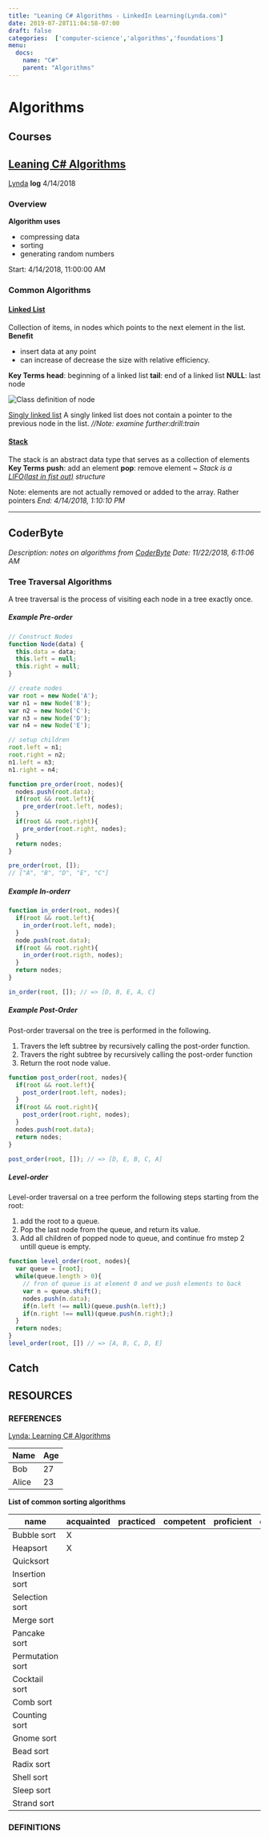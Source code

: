 ```yaml
---
title: "Leaning C# Algorithms - LinkedIn Learning(Lynda.com)"
date: 2019-07-28T11:04:58-07:00
draft: false
categories:  ['computer-science','algorithms','foundations']
menu:
  docs:
    name: "C#"
    parent: "Algorithms"
---
```


# Algorithms

## Courses

## [Leaning C# Algorithms](https://www.lynda.com/C-tutorials/Learning-C-Algorithms/604241-2.html)

[Lynda](https://www.lynda.com)
**log**
4/14/2018

### Overview

**Algorithm uses**

-   compressing data
-   sorting
-   generating random numbers

Start: 4/14/2018, 11:00:00 AM

### Common Algorithms

#### [Linked List](https://en.wikipedia.org/wiki/Linked_list)

Collection of items, in nodes which points to the next element in the list.
**Benefit**

-   insert data at any point
-   can increase of decrease the size with relative efficiency.

**Key Terms**
**head**: beginning of a linked list
**tail**: end of a linked list
**NULL**: last node

![Class definition of node](./class-definition-diagram.png)

[Singly linked list](https://en.wikipedia.org/wiki/Linked_list#Singly_linked_list)
A singly linked list does not contain a pointer to the previous node in the list.
_//Note: examine further:drill:train_

#### [Stack](https://en.wikipedia.org/wiki/Stack_(abstract_data_type))

The stack is an abstract data type that serves as a collection of elements
**Key Terms**
**push**: add an element
**pop**: remove element
~ _Stack is a [LIFO(last in fist out)](https://en.wikipedia.org/wiki/FIFO_and_LIFO_accounting) structure_

Note: elements are not actually removed or added to the array. Rather pointers
_End: 4/14/2018, 1:10:10 PM_

* * *

## CoderByte

_Description: notes on algorithms from [CoderByte](https://coderbyte.com/)_
_Date: 11/22/2018, 6:11:06 AM_

### Tree Traversal Algorithms

A tree traversal is the process of visiting each node in a tree exactly once.

##### Example Pre-order

```JavaScript
// Construct Nodes
function Node(data) {
  this.data = data;
  this.left = null;
  this.right = null;
}

// create nodes
var root = new Node('A');
var n1 = new Node('B');
var n2 = new Node('C');
var n3 = new Node('D');
var n4 = new Node('E');

// setup children
root.left = n1;
root.right = n2;
n1.left = n3;
n1.right = n4;
```

```JavaScript
function pre_order(root, nodes){
  nodes.push(root.data);
  if(root && root.left){
    pre_order(root.left, nodes);
  }
  if(root && root.right){
    pre_order(root.right, nodes);
  }
  return nodes;
}

pre_order(root, []);
// ["A", "B", "D", "E", "C"]
```

##### Example In-orderr

```javaScript
function in_order(root, nodes){
  if(root && root.left){
    in_order(root.left, node);
  }
  node.push(root.data);
  if(root && root.right){
    in_order(root.rigth, nodes);
  }
  return nodes;
}

in_order(root, []); // => [D, B, E, A, C]
```

##### Example Post-Order

Post-order traversal on the tree is performed in the following.
1. Travers the left subtree by recursively calling the post-order function.
2. Travers the right subtree by recursively calling the post-order function
3. Return the root node value.

```javaScript
function post_order(root, nodes){
  if(root && root.left){
    post_order(root.left, nodes);
  }
  if(root && root.right){
    post_order(root.right, nodes);
  }
  nodes.push(root.data);
  return nodes;
}

post_order(root, []); // => [D, E, B, C, A]
```

##### Level-order

Level-order traversal on a tree perform the following steps starting from the root:
1. add the root to a queue.
2. Pop the last node from the queue, and return its value.
3. Add all children of popped node to queue, and continue fro mstep 2 untill queue is empty.

```javaScript
function level_order(root, nodes){
  var queue = [root];
  while(queue.length > 0){
    // fron of queue is at element 0 and we push elements to back
    var n = queue.shift();
    nodes.push(n.data);
    if(n.left !== null)(queue.push(n.left);)
    if(n.right !== null)(queue.push(n.right);)
  }
  return nodes;
}
level_order(root, []) // => [A, B, C, D, E]
```



## Catch

## RESOURCES

### REFERENCES

[Lynda: Learning C# Algorithms](https://www.lynda.com/C-tutorials/Learning-C-Algorithms/604241-2.html)

   Name | Age
--------|------
    Bob | 27
  Alice | 23

**List of common sorting algorithms**

 name             | acquainted | practiced | competent | proficient | expert     
------------------|------------|-----------|-----------|------------|--------
 Bubble sort      | X          |           |           |            |            
 Heapsort         | X          |           |           |            |            
 Quicksort        |            |           |           |            |            
 Insertion sort   |            |           |           |            |            
 Selection sort   |            |           |           |            |            
 Merge sort       |            |           |           |            |            
 Pancake sort     |            |           |           |            |            
 Permutation sort |            |           |           |            |            
 Cocktail sort    |            |           |           |            |            
 Comb sort        |            |           |           |            |            
 Counting sort    |            |           |           |            |            
 Gnome sort       |            |           |           |            |            
 Bead sort        |            |           |           |            |            
 Radix sort       |            |           |           |            |            
 Shell sort       |            |           |           |            |            
 Sleep sort       |            |           |           |            |            
 Strand sort      |            |           |           |            |            

### DEFINITIONS
